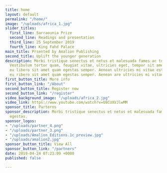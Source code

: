 ```yaml
---
title: home
layout: default
permalink: "/home/"
image: "/uploads/africa_1.jpg"
slider_titles:
  first_line: Sarraounia Prize
  second_line: Readings and presentation
  third_line: 25 September 2019
  fourth_line: King Fahd Palace
main_title: Prsented by Amalion Publishing
second_title: Uplift the younger generation
description: Morbi tristique senectus et netus et malesuada fames ac turpis egestas.
  Vestibulum tortor quam, feugiat vitae, ultricies eget, tempor sit amet, ante. Donec
  eu libero sit amet quam egestas semper. Aenean ultricies mi vitae est. Mauris Eonec
  eu ribero sit amet quam egestas semper. Aenean are ultricies mi vitae.
first_button_title: More info
first_button_link: "/About"
second_button_title: Register now
second_button_link: "/register"
video_background_image: "/uploads/africa_2.jpg"
video_link: https://www.youtube.com/watch?v=U8CUXVJlwMM
sponsor_title: Parterns
sponsor_description: Morbi tristique senectus et netus et malesuada fames ac turpis
  egestas.
sponsor_logos:
- "/uploads/partner_4.png"
- "/uploads/partner_3.png"
- "/uploads/Amalion_Editions.1c_preview.jpg"
- "/uploads/amalion2.jpg"
sponsor_button_title: View All
sponsor_button_link: "/partners"
date: 2019-04-24 07:23:09 +0000
published: false

---
```

